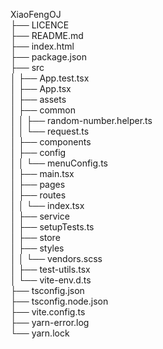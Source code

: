XiaoFengOJ  
├── LICENCE  
├── README.md  
├── index.html  
├── package.json  
├── src  
│ ├── App.test.tsx  
│ ├── App.tsx  
│ ├── assets  
│ ├── common  
│ │ ├── random-number.helper.ts  
│ │ └── request.ts  
│ ├── components  
│ ├── config  
│ │ └── menuConfig.ts  
│ ├── main.tsx  
│ ├── pages  
│ ├── routes  
│ │ └── index.tsx  
│ ├── service  
│ ├── setupTests.ts  
│ ├── store  
│ ├── styles  
│ │ └── vendors.scss  
│ ├── test-utils.tsx  
│ └── vite-env.d.ts  
├── tsconfig.json  
├── tsconfig.node.json  
├── vite.config.ts  
├── yarn-error.log  
└── yarn.lock
